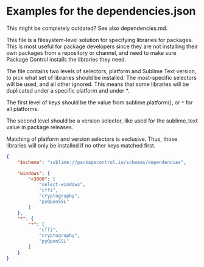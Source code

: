 <!-- https://github.com/wbond/package_control/blob/master/example-dependencies.json -->

# Examples for the dependencies.json

This might be completely outdated? See also dependencies.md.

This file is a filesystem-level solution for specifying libraries for packages. This is most useful for package developers since they are not installing their own packages from a repository or channel, and need to make sure Package Control installs the libraries they need.

The file contains two levels of selectors, platform and Sublime Text version, to pick what set of libraries should be installed. The most-specific selectors will be used, and all other ignored. This means that some libraries will be duplicated under a specific platform and under *.

The first level of keys should be the value from sublime.platform(), or `*` for all platforms.

The second level should be a version selector, like used for the sublime_text value in package releases. 

Matching of platform and version selectors is exclusive. Thus, those libraries will only be installed if no other keys matched first.


```json
{
	"$schema": "sublime://packagecontrol.io/schemas/dependencies",

	"windows": {
		"<3000": [
			"select-windows",
			"cffi",
			"cryptography",
			"pyOpenSSL"
		]
	},
	"*": {
		"*": [
			"cffi",
			"cryptography",
			"pyOpenSSL"
		]
	}
}
```
